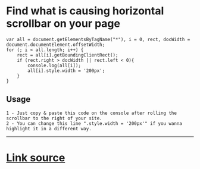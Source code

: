 # Find what is causing horizontal scrollbar on your page

```
var all = document.getElementsByTagName("*"), i = 0, rect, docWidth = document.documentElement.offsetWidth;
for (; i < all.length; i++) {
    rect = all[i].getBoundingClientRect();
    if (rect.right > docWidth || rect.left < 0){
        console.log(all[i]);
        all[i].style.width = '200px';
    }
}
```

## Usage
    1 - Just copy & paste this code on the console after rolling the scrollbar to the right of your site.
    2 - You can change this line ".style.width = '200px'" if you wanna highlight it in a different way.

---

# [Link source](https://stackoverflow.com/questions/31458477/find-element-that-is-causing-the-showing-of-horizontal-scrollbar-in-google-chrom)
